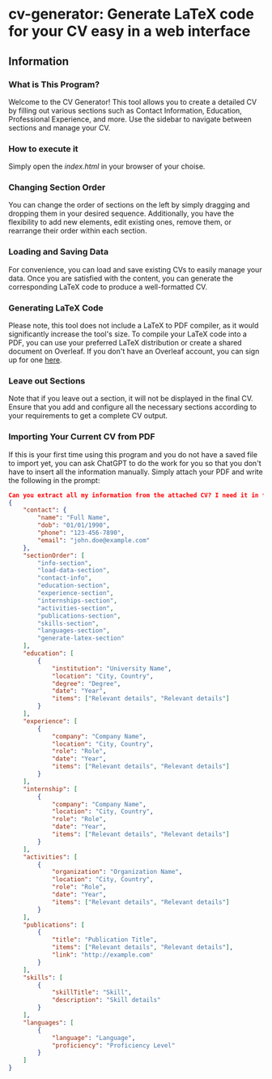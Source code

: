 # cv-generator: Generate LaTeX code for your CV easy in a web interface

## Information

### What is This Program?

Welcome to the CV Generator! This tool allows you to create a detailed CV by filling out various sections such as Contact Information, Education, Professional Experience, and more. Use the sidebar to navigate between sections and manage your CV.

### How to execute it

Simply open the _index.html_ in your browser of your choise.

### Changing Section Order

You can change the order of sections on the left by simply dragging and dropping them in your desired sequence. Additionally, you have the flexibility to add new elements, edit existing ones, remove them, or rearrange their order within each section.

### Loading and Saving Data

For convenience, you can load and save existing CVs to easily manage your data. Once you are satisfied with the content, you can generate the corresponding LaTeX code to produce a well-formatted CV.

### Generating LaTeX Code

Please note, this tool does not include a LaTeX to PDF compiler, as it would significantly increase the tool's size. To compile your LaTeX code into a PDF, you can use your preferred LaTeX distribution or create a shared document on Overleaf. If you don't have an Overleaf account, you can sign up for one [here](https://www.overleaf.com/signup).

### Leave out Sections

Note that if you leave out a section, it will not be displayed in the final CV. Ensure that you add and configure all the necessary sections according to your requirements to get a complete CV output.

### Importing Your Current CV from PDF

If this is your first time using this program and you do not have a saved file to import yet, you can ask ChatGPT to do the work for you so that you don't have to insert all the information manually. Simply attach your PDF and write the following in the prompt:

```json
Can you extract all my information from the attached CV? I need it in the following JSON format where the sectionOrder can simply be copied:
{
    "contact": {
        "name": "Full Name",
        "dob": "01/01/1990",
        "phone": "123-456-7890",
        "email": "john.doe@example.com"
    },
    "sectionOrder": [
        "info-section",
        "load-data-section",
        "contact-info",
        "education-section",
        "experience-section",
        "internships-section",
        "activities-section",
        "publications-section",
        "skills-section",
        "languages-section",
        "generate-latex-section"
    ],
    "education": [
        {
            "institution": "University Name",
            "location": "City, Country",
            "degree": "Degree",
            "date": "Year",
            "items": ["Relevant details", "Relevant details"]
        }
    ],
    "experience": [
        {
            "company": "Company Name",
            "location": "City, Country",
            "role": "Role",
            "date": "Year",
            "items": ["Relevant details", "Relevant details"]
        }
    ],
    "internship": [
        {
            "company": "Company Name",
            "location": "City, Country",
            "role": "Role",
            "date": "Year",
            "items": ["Relevant details", "Relevant details"]
        }
    ],
    "activities": [
        {
            "organization": "Organization Name",
            "location": "City, Country",
            "role": "Role",
            "date": "Year",
            "items": ["Relevant details", "Relevant details"]
        }
    ],
    "publications": [
        {
            "title": "Publication Title",
            "items": ["Relevant details", "Relevant details"],
            "link": "http://example.com"
        }
    ],
    "skills": [
        {
            "skillTitle": "Skill",
            "description": "Skill details"
        }
    ],
    "languages": [
        {
            "language": "Language",
            "proficiency": "Proficiency Level"
        }
    ]
}

